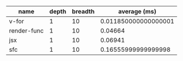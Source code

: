 | name        | depth | breadth | average (ms)         |
| ----------- | ----- | ------- | -------------------- |
| v-for       | 1     | 10      | 0.011850000000000001 |
| render-func | 1     | 10      | 0.04664              |
| jsx         | 1     | 10      | 0.06941              |
| sfc         | 1     | 10      | 0.16555999999999998  |